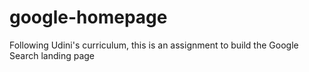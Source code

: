 # google-homepage
Following Udini's curriculum, this is an assignment to build the Google Search landing page
